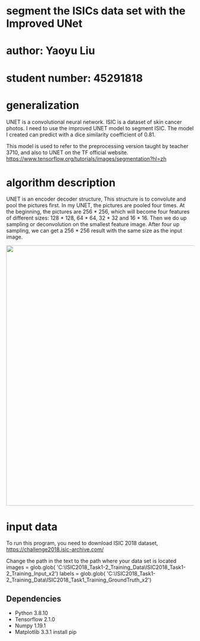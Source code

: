 # segment the ISICs data set with the Improved UNet

# author: Yaoyu Liu

# student number: 45291818

# generalization
UNET is a convolutional neural network. ISIC is a dataset of skin cancer photos. I need to use the improved UNET model to segment ISIC. The model I created can predict with a dice similarity coefficient of 0.81.

This model is used to refer to the preprocessing version taught by teacher 3710, and also to UNET on the TF official website. https://www.tensorflow.org/tutorials/images/segmentation?hl=zh

# algorithm description
UNET is an encoder decoder structure,
This structure is to convolute and pool the pictures first. In my UNET, the pictures are pooled four times. At the beginning, the pictures are 256 * 256, which will become four features of different sizes: 128 * 128, 64 * 64, 32 * 32 and 16 * 16. Then we do up sampling or deconvolution on the smallest feature image. After four up sampling, we can get a 256 * 256 result with the same size as the input image.
<p align="center">
  <img width="700" src="img/unet_model"/>
</p>

# input data
To run this program, you need to download ISIC 2018 dataset, https://challenge2018.isic-archive.com/

Change the path in the text to the path where your data set is located
images = glob.glob(
'C:\ISIC2018_Task1-2_Training_Data\ISIC2018_Task1-2_Training_Input_x2')
labels = glob.glob(
'C:\ISIC2018_Task1-2_Training_Data\ISIC2018_Task1_Training_GroundTruth_x2')

## Dependencies
 - Python 3.8.10
 - Tensorflow 2.1.0
 - Numpy 1.19.1
 - Matplotlib 3.3.1
install pip
